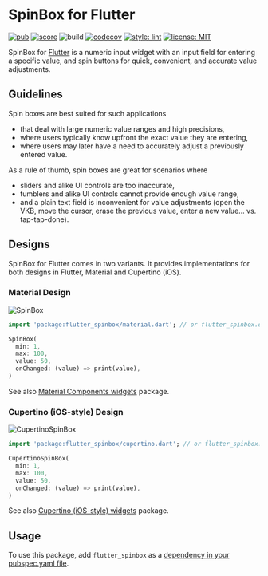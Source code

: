 # SpinBox for Flutter

[![pub](https://img.shields.io/pub/v/flutter_spinbox.svg)](https://pub.dev/packages/flutter_spinbox)
[![score](https://badges.bar/flutter_spinbox/pub%20points)](https://pub.dev/packages/flutter_spinbox/score)
![build](https://github.com/jpnurmi/flutter_spinbox/workflows/build/badge.svg)
[![codecov](https://codecov.io/gh/jpnurmi/flutter_spinbox/branch/main/graph/badge.svg)](https://codecov.io/gh/jpnurmi/flutter_spinbox)
[![style: lint](https://img.shields.io/badge/style-lint-4BC0F5.svg)](https://pub.dev/packages/lint)
[![license: MIT](https://img.shields.io/badge/license-MIT-yellow.svg)](https://opensource.org/licenses/MIT)

SpinBox for [Flutter](https://flutter.dev) is a numeric input widget with an input field for
entering a specific value, and spin buttons for quick, convenient, and accurate value adjustments.

## Guidelines

Spin boxes are best suited for such applications
- that deal with large numeric value ranges and high precisions,
- where users typically know upfront the exact value they are entering,
- where users may later have a need to accurately adjust a previously entered value.

As a rule of thumb, spin boxes are great for scenarios where
- sliders and alike UI controls are too inaccurate,
- tumblers and alike UI controls cannot provide enough value range,
- and a plain text field is inconvenient for value adjustments
 (open the VKB, move the cursor, erase the previous value, enter a new value... vs. tap-tap-done).

## Designs

SpinBox for Flutter comes in two variants. It provides implementations for both designs in Flutter,
Material and Cupertino (iOS).

### Material Design

![SpinBox](https://raw.githubusercontent.com/jpnurmi/flutter_spinbox/main/doc/images/spinbox.gif "SpinBox")

```dart
import 'package:flutter_spinbox/material.dart'; // or flutter_spinbox.dart for both

SpinBox(
  min: 1,
  max: 100,
  value: 50,
  onChanged: (value) => print(value),
)
```

See also [Material Components widgets](https://flutter.dev/docs/development/ui/widgets/material) package.

### Cupertino (iOS-style) Design

![CupertinoSpinBox](https://raw.githubusercontent.com/jpnurmi/flutter_spinbox/main/doc/images/cupertino_spinbox.gif "CupertinoSpinBox")

```dart
import 'package:flutter_spinbox/cupertino.dart'; // or flutter_spinbox.dart for both

CupertinoSpinBox(
  min: 1,
  max: 100,
  value: 50,
  onChanged: (value) => print(value),
)
```

See also [Cupertino (iOS-style) widgets](https://flutter.dev/docs/development/ui/widgets/cupertino) package.

## Usage

To use this package, add `flutter_spinbox` as a [dependency in your pubspec.yaml file](https://flutter.io/platform-plugins/).
